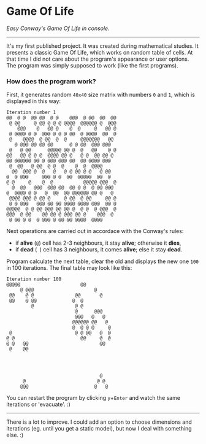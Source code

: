 # Game Of Life
*Easy Conway's Game Of Life in console.*

________________________________
It's my first published project. It was created during mathematical studies. It presents a classic Game Of Life, which works on random table of cells. At that time I did not care about the program's appearance or user options. The program was simply supposed to work (like the first programs).

### How does the program work?
First, it generates random `40x40` size matrix with numbers `0` and `1`, which is displayed in this way:
```
Iteration number 1
@@  @ @  @@ @@  @ @    @@@  @ @@  @@  @@
 @ @@     @ @@ @ @ @ @@@@  @@@@@@ @  @@@
    @@@    @   @@ @    @  @     @   @@ @
 @ @@@@ @ @  @@@ @ @ @ @@  @ @@@@  @@  @
 @    @@@@  @ @@  @  @     @@@@@@@   @@
   @ @@@ @@ @@ @@      @ @ @@  @@@ @@@
 @   @ @@      @@@@@ @@ @  @   @@    @ @
@@   @@ @ @ @  @@@@ @@ @   @ @  @@ @@ @
@@ @@@@@@ @@ @ @@@ @@@ @@  @@ @@@@ @@@
 @  @@   @ @@  @ @  @    @  @  @@@@
  @@  @@@ @  @   @   @ @ @@ @ @   @ @@
@  @ @@@     @@@ @ @  @@  @@@@@  @@  @
@ @     @    @  @           @@@@@ @@@  @
  @  @@   @@@  @@@ @@  @@ @ @  @ @@ @@@
@  @@@@ @ @   @  @@  @@ @@@@@@ @@ @   @
 @@@@ @@@ @ @@ @     @ @@  @ @@     @@ @
 @ @ @@@   @@@ @@ @@ @@@@ @@@@ @@@  @@ @
@@@@@  @ @ @@ @@@ @@ @@ @  @ @  @ @@@  @
@@@  @ @@    @@ @@ @ @@@ @@ @    @@@  @
 @ @@ @ @  @ @@@ @ @@ @@ @@@@  @@@@
```
Next operations are carried out in accordace with the Conway's rules:
- if **alive** (`@`) cell has 2-3 neighbours, it stay **alive**; otherwise it **dies**,
- if **dead** (` `) cell has 3 neighbours, it comes **alive**; else it stay **dead**.

Program calculate the next table, clear the old and displays the new one `100` in 100 iterations.
The final table may look like this:
```
Iteration number 100
@@@@@                      @@
     @ @@@                      @
 @@    @ @               @@       @
 @@    @ @@             @  @
         @               @ @
                         @      @@@
                         @@@   @   @
                        @@@@@@ @@   @
                        @  @ @ @     @
 @                       @ @ @@   @  @
@ @                        @@     @  @
@ @   @@                          @@
 @    @@




                                  @
      @                          @ @
     @@@                        @   @
```
You can restart the program by clicking `y`+`Enter` and watch the same iterations or 'evacuate'. :)
___________________________
There is a lot to improve. I could add an option to choose dimensions and iterations (eg. until you get a static model), but now I deal with something else. :)
